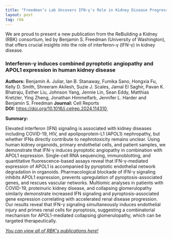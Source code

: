 ```yaml
---
title: "Freedman’s Lab Uncovers IFN-γ's Role in Kidney Disease Progression"
layout: post
tag: rbk
---
```


We are proud to present a new publication from the ReBuilding a Kidney (RBK) consortium, led by Benjamin S. Freedman (University of Washington), that offers crucial insights into the role of interferon-γ (IFN-γ) in kidney disease.

### Interferon-γ induces combined pyroptotic angiopathy and APOL1 expression in human kidney disease

**Authors:** Benjamin A. Juliar, Ian B. Stanaway, Fumika Sano, Hongxia Fu, Kelly D. Smith, Shreeram Akilesh, Suzie J. Scales, Jamal El Saghir, Pavan K. Bhatraju, Esther Liu, Johnson Yang, Jennie Lin, Sean Eddy, Matthias Kretzler, Ying Zheng, Jonathan Himmelfarb, Jennifer L. Harder and Benjamin S. Freedman
**Journal:** Cell Reports
**DOI:** https://doi.org/10.1016/j.celrep.2024.114310 

**Summary:** 

Elevated interferon (IFN) signaling is associated with kidney diseases including COVID-19, HIV, and apolipoprotein-L1 (APOL1) nephropathy, but whether IFNs directly contribute to nephrotoxicity remains unclear. Using human kidney organoids, primary endothelial cells, and patient samples, we demonstrate that IFN-γ induces pyroptotic angiopathy in combination with APOL1 expression. Single-cell RNA sequencing, immunoblotting, and quantitative fluorescence-based assays reveal that IFN-γ-mediated expression of APOL1 is accompanied by pyroptotic endothelial network degradation in organoids. Pharmacological blockade of IFN-γ signaling inhibits APOL1 expression, prevents upregulation of pyroptosis-associated genes, and rescues vascular networks. Multiomic analyses in patients with COVID-19, proteinuric kidney disease, and collapsing glomerulopathy similarly demonstrate increased IFN signaling and pyroptosis-associated gene expression correlating with accelerated renal disease progression. Our results reveal that IFN-γ signaling simultaneously induces endothelial injury and primes renal cells for pyroptosis, suggesting a combinatorial mechanism for APOL1-mediated collapsing glomerulopathy, which can be targeted therapeutically.

[*You can view all of RBK's publications here!*](https://www.atlas-d2k.org/chaise/recordset/#2/Common:Publication/*::facets::N4IghgdgJiBcDaoDOB7ArgJwMYFM6JHQBcAjdafEAYRQFtaUIQAaEABTRIBsBLLMIj0YB9GhFQZBaWsIBmAaxwBPEAF0AvqwBKASQAia1lgAWKPjiSUAigFoAzAGkArABY16jUA@sort(Year::desc::,Month::desc::,RID::desc::))
